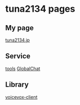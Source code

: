 # tuna2134 pages

## My page
[tuna2134.jp](https://tuna2134.jp)

## Service
[tools](https://tools.tuna2134.jp)
[GlobalChat](https://tuna2134.dev/global-chat/)

## Library
[voicevox-client](https://github.com/voicevox-client)
